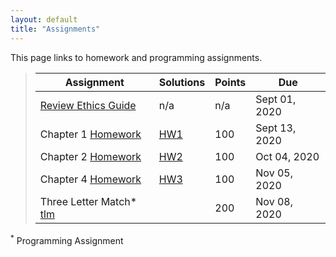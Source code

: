 ```yaml
---
layout: default
title: "Assignments"
---
```


This page links to homework and programming assignments.

> Assignment | Solutions | Points | Due
> ---------- | ---- | ------ | ---
> [Review Ethics Guide](assignment01.html) | n/a | n/a | Sept 01, 2020
> Chapter 1 [Homework](homework1.html) | [HW1](homework1_awnsers.pdf) | 100 | Sept 13, 2020
> Chapter 2 [Homework](homework2.html) | [HW2](homework2_solutions.html) | 100 | Oct 04, 2020
> Chapter 4 [Homework](homework3.html) | [HW3](homework3_solutions.html) | 100 | Nov 05, 2020
> Three Letter Match* [tlm](tlm.md) | | 200 | Nov 08, 2020

<sup>*</sup> Programming Assignment
